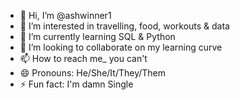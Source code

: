 - 👋 Hi, I’m @ashwinner1
- 👀 I’m interested in travelling, food, workouts & data 
- 🌱 I’m currently learning SQL & Python
- 💞️ I’m looking to collaborate on my learning curve
- 📫 How to reach me_ you can't
- 😄 Pronouns: He/She/It/They/Them
- ⚡ Fun fact: I'm damn Single 

<!---
ashwinner1/ashwinner1 is a ✨ special ✨ repository because its `README.md` (this file) appears on your GitHub profile.
You can click the Preview link to take a look at your changes.
--->

